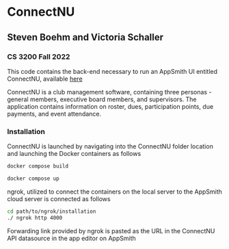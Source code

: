 # ConnectNU
## Steven Boehm and Victoria Schaller
### CS 3200 Fall 2022

This code contains the back-end necessary to run an AppSmith UI entitled ConnectNU, available [here](https://appsmith.cs3200.net/app/connectnu/welcome-638fa8645bc9880dbcb1f64a)

ConnectNU is a club management software, containing three personas - general members, executive board members, and supervisors. The application contains information on roster, dues, participation points, due payments, and event attendance. 

### Installation

ConnectNU is launched by navigating into the ConnectNU folder location and launching the Docker containers as follows
```python
docker compose build
```
```python
docker compose up
```

ngrok, utilized to connect the containers on the local server to the AppSmith cloud server is connected as follows
```bash
cd path/to/ngrok/installation
./ ngrok http 4000
```

Forwarding link provided by ngrok is pasted as the URL in the ConnectNU API datasource in the app editor on AppSmith
